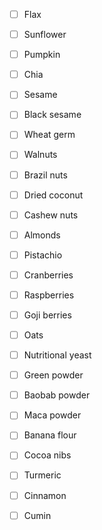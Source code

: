 - [ ] Flax
- [ ] Sunflower
- [ ] Pumpkin
- [ ] Chia
- [ ] Sesame
- [ ] Black sesame
- [ ] Wheat germ

- [ ] Walnuts
- [ ] Brazil nuts
- [ ] Dried coconut
- [ ] Cashew nuts
- [ ] Almonds
- [ ] Pistachio

- [ ] Cranberries
- [ ] Raspberries
- [ ] Goji berries 

- [ ] Oats

- [ ] Nutritional yeast
- [ ] Green powder
- [ ] Baobab powder
- [ ] Maca powder
- [ ] Banana flour

- [ ] Cocoa nibs

- [ ] Turmeric
- [ ] Cinnamon
- [ ] Cumin